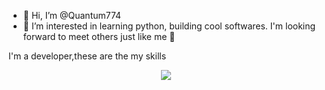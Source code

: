 - 👋 Hi, I’m @Quantum774
- 👀 I’m interested in learning python, building cool softwares.
  I'm looking forward to meet others just like me 🙂
  
<!---
Quantum774/Quantum774 is a ✨ special ✨ repository because its `README.md` (this file) appears on your GitHub profile.
You can click the Preview link to take a look at your changes.
--->


I'm a developer,these are the my skills
<p align="center">
  <a href="https://skillicons.dev">
    <img src="https://skillicons.dev/icons?i=git,kubernetes,docker,c,arduino,autocad,codepen,css,devto,discord,bots,django,gmail,githubhtml,instagram,linkedin,py,pycharm,vscode,visualstudio,windows" />
  </a>
</p>
